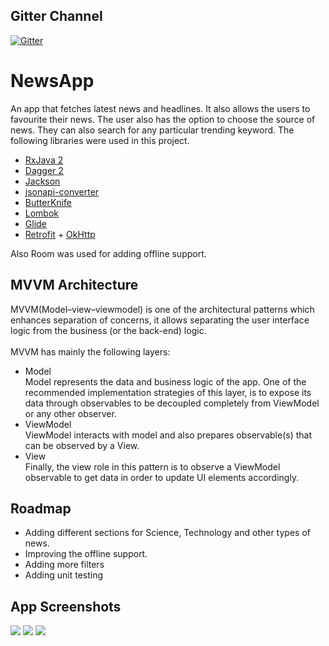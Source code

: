 ## Gitter Channel
[![Gitter](https://img.shields.io/badge/chat-on%20gitter-ff006f.svg)](https://gitter.im/news_app_kwoc)

# NewsApp
An app that fetches latest news and headlines. It also allows the users to favourite their news. The user also has the option to choose the source of news. They can also search for any particular trending keyword. The following libraries were used in this project.

- [RxJava 2](https://github.com/ReactiveX/RxJava)
- [Dagger 2](https://github.com/google/dagger)
- [Jackson](https://github.com/FasterXML/jackson)
- [jsonapi-converter](https://github.com/jasminb/jsonapi-converter)
- [ButterKnife](https://github.com/JakeWharton/butterknife)
- [Lombok](https://projectlombok.org/)
- [Glide](https://github.com/bumptech/glide)
- [Retrofit](https://github.com/square/retrofit) + [OkHttp](https://github.com/square/okhttp)

Also Room was used for adding offline support.

## MVVM Architecture 
MVVM(Model–view–viewmodel) is one of the architectural patterns which enhances separation of concerns, it allows separating the user interface logic from the business (or the back-end) logic.<br><br>
MVVM has mainly the following layers:
- Model<br>
Model represents the data and business logic of the app. One of the recommended implementation strategies of this layer, is to expose its data through observables to be decoupled completely from ViewModel or any other observer.
- ViewModel<br>
ViewModel interacts with model and also prepares observable(s) that can be observed by a View.
- View<br>
Finally, the view role in this pattern is to observe a ViewModel observable to get data in order to update UI elements accordingly.


## Roadmap

- Adding different sections for Science, Technology and other types of news.
- Improving the offline support.
- Adding more filters
- Adding unit testing

## App Screenshots
![](https://raw.githubusercontent.com/rob729/NewsApp/master/Screenshots/img_1.png)
![](https://raw.githubusercontent.com/rob729/NewsApp/master/Screenshots/img2.png)
![](https://raw.githubusercontent.com/rob729/NewsApp/master/Screenshots/img3.png)
